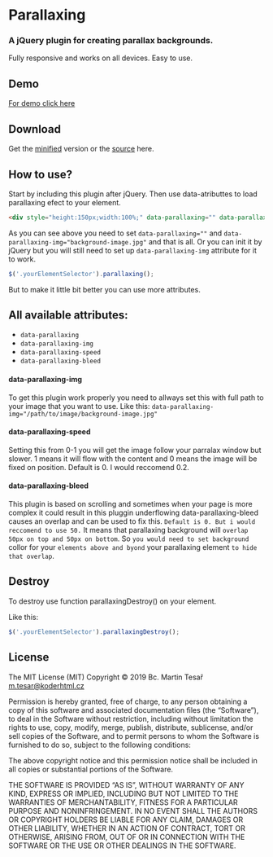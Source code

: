 # Parallaxing
### A jQuery plugin for creating parallax backgrounds.
Fully responsive and works on all devices. Easy to use. 

## Demo
[For demo click here](http://koderhtml.cz/parallaxing/)

## Download
Get the [minified](https://raw.githubusercontent.com/koderhtml/parallaxing/master/parallaxing.min.js) version or the [source](https://raw.githubusercontent.com/koderhtml/parallaxing/master/parallaxing.js) here.

## How to use? 
Start by including this plugin after jQuery. Then use data-atributtes to load parallaxing efect to your element.

``` html
<div style="height:150px;width:100%;" data-parallaxing="" data-parallaxing-img="background-image.jpg"></div>

```
As you can see above you need to set `data-parallaxing=""` and `data-parallaxing-img="background-image.jpg"` and that is all. 
Or you can init it by jQuery but you will still need to set up `data-parallaxing-img` attribute for it to work.
``` js
$('.yourElementSelector').parallaxing();
```
But to make it little bit better you can use more attributes.

## All available attributes:
* `data-parallaxing`
* `data-parallaxing-img`
* `data-parallaxing-speed`
* `data-parallaxing-bleed`

#### data-parallaxing-img
To get this plugin work properly you need to allways set this with full path to your image that you want to use.
Like this: `data-parallaxing-img="/path/to/image/background-image.jpg"` 

#### data-parallaxing-speed
Setting this from 0-1 you will get the image follow your parralax window but slower. 1 means it will flow with the content and 0 means the image will be fixed on position. Default is 0. I would reccomend 0.2.

#### data-parallaxing-bleed
This plugin is based on scrolling and sometimes when your page is more complex it could result in this pluggin underflowing data-parallaxing-bleed causes an overlap and can be used to fix this. `Default is 0. But i would reccomend to use 50.` It means that parallaxing background will `overlap 50px on top and 50px on bottom`. So `you would need to set background` collor for your `elements above and byond` your parallaxing element `to hide that overlap`.

## Destroy
To destroy use function parallaxingDestroy() on your element.

Like this: 
``` js
$('.yourElementSelector').parallaxingDestroy();
```

## License
The MIT License (MIT)
Copyright © 2019 Bc. Martin Tesař <m.tesar@koderhtml.cz>

Permission is hereby granted, free of charge, to any person obtaining a copy
of this software and associated documentation files (the “Software”), to deal
in the Software without restriction, including without limitation the rights
to use, copy, modify, merge, publish, distribute, sublicense, and/or sell
copies of the Software, and to permit persons to whom the Software is
furnished to do so, subject to the following conditions:

The above copyright notice and this permission notice shall be included in
all copies or substantial portions of the Software.

THE SOFTWARE IS PROVIDED “AS IS”, WITHOUT WARRANTY OF ANY KIND, EXPRESS OR
IMPLIED, INCLUDING BUT NOT LIMITED TO THE WARRANTIES OF MERCHANTABILITY,
FITNESS FOR A PARTICULAR PURPOSE AND NONINFRINGEMENT. IN NO EVENT SHALL THE
AUTHORS OR COPYRIGHT HOLDERS BE LIABLE FOR ANY CLAIM, DAMAGES OR OTHER
LIABILITY, WHETHER IN AN ACTION OF CONTRACT, TORT OR OTHERWISE, ARISING FROM,
OUT OF OR IN CONNECTION WITH THE SOFTWARE OR THE USE OR OTHER DEALINGS IN
THE SOFTWARE.
